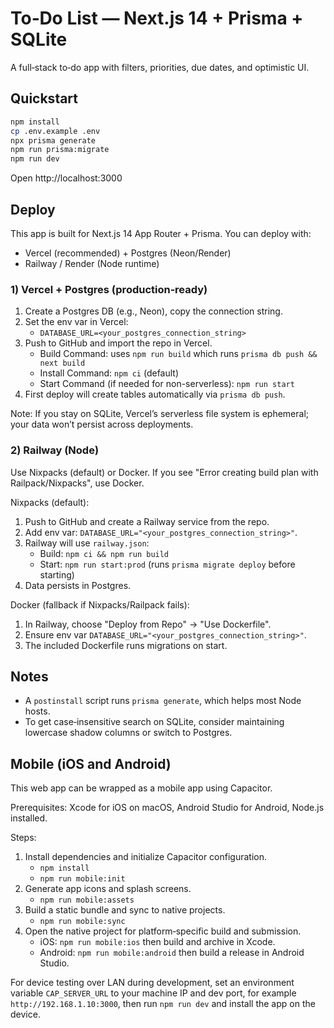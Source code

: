 
# To‑Do List — Next.js 14 + Prisma + SQLite

A full‑stack to‑do app with filters, priorities, due dates, and optimistic UI.

## Quickstart
```bash
npm install
cp .env.example .env
npx prisma generate
npm run prisma:migrate
npm run dev
```

Open http://localhost:3000

## Deploy

This app is built for Next.js 14 App Router + Prisma. You can deploy with:

- Vercel (recommended) + Postgres (Neon/Render)
- Railway / Render (Node runtime)

### 1) Vercel + Postgres (production‑ready)
1. Create a Postgres DB (e.g., Neon), copy the connection string.
2. Set the env var in Vercel:
	- `DATABASE_URL=<your_postgres_connection_string>`
3. Push to GitHub and import the repo in Vercel.
	- Build Command: uses `npm run build` which runs `prisma db push && next build`
	- Install Command: `npm ci` (default)
	- Start Command (if needed for non-serverless): `npm run start`
4. First deploy will create tables automatically via `prisma db push`.

Note: If you stay on SQLite, Vercel’s serverless file system is ephemeral; your data won’t persist across deployments.

### 2) Railway (Node)
Use Nixpacks (default) or Docker. If you see "Error creating build plan with Railpack/Nixpacks", use Docker.

Nixpacks (default):
1. Push to GitHub and create a Railway service from the repo.
2. Add env var: `DATABASE_URL="<your_postgres_connection_string>"`.
3. Railway will use `railway.json`:
	- Build: `npm ci && npm run build`
	- Start: `npm run start:prod` (runs `prisma migrate deploy` before starting)
4. Data persists in Postgres.

Docker (fallback if Nixpacks/Railpack fails):
1. In Railway, choose "Deploy from Repo" → "Use Dockerfile".
2. Ensure env var `DATABASE_URL="<your_postgres_connection_string>"`.
3. The included Dockerfile runs migrations on start.

## Notes
- A `postinstall` script runs `prisma generate`, which helps most Node hosts.
- To get case‑insensitive search on SQLite, consider maintaining lowercase shadow columns or switch to Postgres.

## Mobile (iOS and Android)

This web app can be wrapped as a mobile app using Capacitor.

Prerequisites: Xcode for iOS on macOS, Android Studio for Android, Node.js installed.

Steps:
1. Install dependencies and initialize Capacitor configuration.
	- `npm install`
	- `npm run mobile:init`
2. Generate app icons and splash screens.
	- `npm run mobile:assets`
3. Build a static bundle and sync to native projects.
	- `npm run mobile:sync`
4. Open the native project for platform‑specific build and submission.
	- iOS: `npm run mobile:ios` then build and archive in Xcode.
	- Android: `npm run mobile:android` then build a release in Android Studio.

For device testing over LAN during development, set an environment variable `CAP_SERVER_URL` to your machine IP and dev port, for example `http://192.168.1.10:3000`, then run `npm run dev` and install the app on the device.
